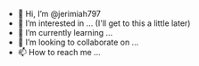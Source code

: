 - 👋 Hi, I’m @jerimiah797
- 👀 I’m interested in ... (I'll get to this a little later)
- 🌱 I’m currently learning ...
- 💞️ I’m looking to collaborate on ...
- 📫 How to reach me ...

<!---
jerimiah797/jerimiah797 is a ✨ special ✨ repository because its `README.md` (this file) appears on your GitHub profile.
You can click the Preview link to take a look at your changes.
--->
